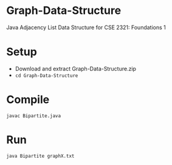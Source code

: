 # Graph-Data-Structure
Java Adjacency List Data Structure for CSE 2321: Foundations 1
# Setup
* Download and extract Graph-Data-Structure.zip
* `cd Graph-Data-Structure`
# Compile
`javac Bipartite.java`
# Run
`java Bipartite graphX.txt`
